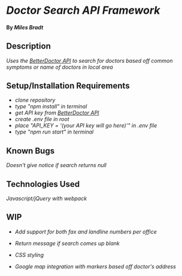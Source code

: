 # _Doctor Search API Framework_

#### By _**Miles Bradt**_

## Description

_Uses the [BetterDoctor API](https://developer.betterdoctor.com/) to search for doctors based off common symptoms or name of doctors in local area_

## Setup/Installation Requirements

* _clone repository_
* _type "npm install" in terminal_
* _get API key from [BetterDoctor API](https://developer.betterdoctor.com/)_
* _create .env file in root_
* _place "API_KEY = '(your API key will go here)'" in .env file_
* _type "npm run start" in terminal_

## Known Bugs

_Doesn't give notice if search returns null_

## Technologies Used

_Javascript/jQuery with webpack_

## WIP

* _Add support for both fax and landline numbers per office_

* _Return message if search comes up blank_

* _CSS styling_

* _Google map integration with markers based off doctor's address_
